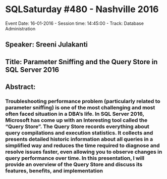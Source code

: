 # SQLSaturday #480 - Nashville 2016
Event Date: 16-01-2016 - Session time: 14:45:00 - Track: Database Administration 
## Speaker: Sreeni Julakanti
## Title: Parameter Sniffing and the Query Store in SQL Server 2016
## Abstract:
### Troubleshooting performance problem (particularly related to parameter sniffing) is one of the most challenging and most often faced situation in a DBA’s life. In SQL Server 2016, Microsoft has come up with an Interesting tool called the “Query Store”. The Query Store records everything about query compilations and execution statistics. It collects and presents detailed historic information about all queries in a simplified way and reduces the time required to diagnose and resolve issues faster, even allowing you to observe changes in query performance over time. In this presentation, I will provide an overview of the Query Store and discuss its features, benefits, and implementation

